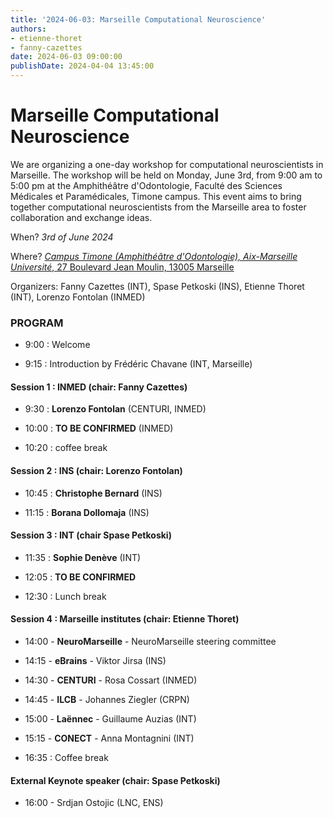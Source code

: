 ```yaml
---
title: '2024-06-03: Marseille Computational Neuroscience'
authors:
- etienne-thoret
- fanny-cazettes
date: 2024-06-03 09:00:00
publishDate: 2024-04-04 13:45:00
---
```


# Marseille Computational Neuroscience

We are organizing a one-day workshop for computational neuroscientists in Marseille. The workshop will be held on Monday, June 3rd, from 9:00 am to 5:00 pm at the Amphithéâtre d'Odontologie, Faculté des Sciences Médicales et Paramédicales, Timone campus. This event aims to bring together computational neuroscientists from the Marseille area to foster collaboration and exchange ideas.

When? *3rd of June 2024*

Where? [*Campus Timone (Amphithéâtre d'Odontologie), Aix-Marseille Université*, 27 Boulevard Jean Moulin, 13005 Marseille](https://goo.gl/maps/MLpmsN9cd2N1Uv1L7)

Organizers: Fanny Cazettes (INT), Spase Petkoski (INS), Etienne Thoret (INT), Lorenzo Fontolan (INMED)

### PROGRAM

- 9:00 : Welcome

- 9:15 : Introduction by Frédéric Chavane (INT, Marseille)

#### Session 1 : INMED (chair: Fanny Cazettes)

- 9:30 : **Lorenzo Fontolan** (CENTURI, INMED)

- 10:00 : **TO BE CONFIRMED** (INMED)

- 10:20 : coffee break

#### Session 2 : INS (chair: Lorenzo Fontolan)

- 10:45 : **Christophe Bernard** (INS)

- 11:15 : **Borana Dollomaja** (INS)

#### Session 3 : INT (chair Spase Petkoski)

- 11:35 : **Sophie Denève** (INT)

- 12:05 : **TO BE CONFIRMED**

- 12:30 : Lunch break

#### Session 4 : Marseille institutes (chair: Etienne Thoret)

- 14:00 - **NeuroMarseille** - NeuroMarseille steering committee

- 14:15 - **eBrains** - Viktor Jirsa (INS)

- 14:30 - **CENTURI** - Rosa Cossart (INMED)

- 14:45 - **ILCB** - Johannes Ziegler (CRPN)

- 15:00 - **Laënnec** - Guillaume Auzias (INT)

- 15:15 - **CONECT** - Anna Montagnini (INT)

- 16:35 : Coffee break


#### External Keynote speaker (chair: Spase Petkoski)

- 16:00 - Srdjan Ostojic (LNC, ENS)




